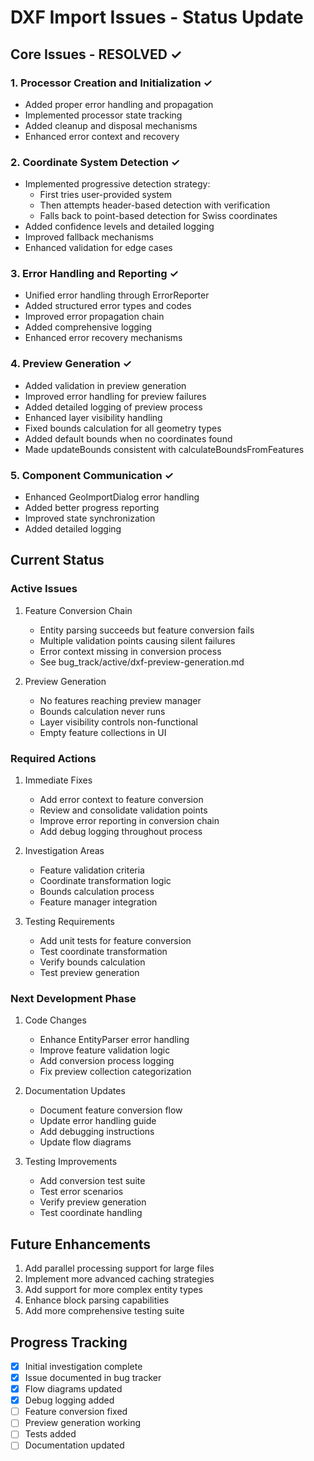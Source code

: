 # DXF Import Issues - Status Update

## Core Issues - RESOLVED ✓

### 1. Processor Creation and Initialization ✓
- Added proper error handling and propagation
- Implemented processor state tracking
- Added cleanup and disposal mechanisms
- Enhanced error context and recovery

### 2. Coordinate System Detection ✓
- Implemented progressive detection strategy:
  * First tries user-provided system
  * Then attempts header-based detection with verification
  * Falls back to point-based detection for Swiss coordinates
- Added confidence levels and detailed logging
- Improved fallback mechanisms
- Enhanced validation for edge cases

### 3. Error Handling and Reporting ✓
- Unified error handling through ErrorReporter
- Added structured error types and codes
- Improved error propagation chain
- Added comprehensive logging
- Enhanced error recovery mechanisms

### 4. Preview Generation ✓
- Added validation in preview generation
- Improved error handling for preview failures
- Added detailed logging of preview process
- Enhanced layer visibility handling
- Fixed bounds calculation for all geometry types
- Added default bounds when no coordinates found
- Made updateBounds consistent with calculateBoundsFromFeatures

### 5. Component Communication ✓
- Enhanced GeoImportDialog error handling
- Added better progress reporting
- Improved state synchronization
- Added detailed logging

## Current Status

### Active Issues
1. Feature Conversion Chain
   - Entity parsing succeeds but feature conversion fails
   - Multiple validation points causing silent failures
   - Error context missing in conversion process
   - See bug_track/active/dxf-preview-generation.md

2. Preview Generation
   - No features reaching preview manager
   - Bounds calculation never runs
   - Layer visibility controls non-functional
   - Empty feature collections in UI

### Required Actions
1. Immediate Fixes
   - Add error context to feature conversion
   - Review and consolidate validation points
   - Improve error reporting in conversion chain
   - Add debug logging throughout process

2. Investigation Areas
   - Feature validation criteria
   - Coordinate transformation logic
   - Bounds calculation process
   - Feature manager integration

3. Testing Requirements
   - Add unit tests for feature conversion
   - Test coordinate transformation
   - Verify bounds calculation
   - Test preview generation

### Next Development Phase
1. Code Changes
   - Enhance EntityParser error handling
   - Improve feature validation logic
   - Add conversion process logging
   - Fix preview collection categorization

2. Documentation Updates
   - Document feature conversion flow
   - Update error handling guide
   - Add debugging instructions
   - Update flow diagrams

3. Testing Improvements
   - Add conversion test suite
   - Test error scenarios
   - Verify preview generation
   - Test coordinate handling

## Future Enhancements
1. Add parallel processing support for large files
2. Implement more advanced caching strategies
3. Add support for more complex entity types
4. Enhance block parsing capabilities
5. Add more comprehensive testing suite

## Progress Tracking
- [x] Initial investigation complete
- [x] Issue documented in bug tracker
- [x] Flow diagrams updated
- [x] Debug logging added
- [ ] Feature conversion fixed
- [ ] Preview generation working
- [ ] Tests added
- [ ] Documentation updated
